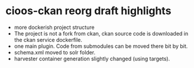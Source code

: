 # cioos-ckan reorg draft highlights

- more dockerish project structure
- The project is not a fork from ckan, ckan source code is downloaded in the ckan service dockerfile.
- one main plugin. Code from submodules can be moved there bit by bit.
- schema.xml moved to solr folder.
- harvester container generation slightly changed (using targets).
